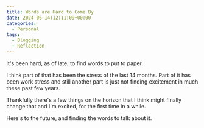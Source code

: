```yaml
---
title: Words are Hard to Come By
date: 2024-06-14T12:11:09+00:00
categories:
  - Personal
tags:
  - Blogging
  - Reflection
---
```


It's been hard, as of late, to find words to put to paper.

I think part of that has been the stress of the last 14 months. Part of it has been work stress and still another part is just not finding excitement in much these past few years.

Thankfully there's a few things on the horizon that I think might finally change that and I'm excited, for the first time in a while.

Here's to the future, and finding the words to talk about it.
